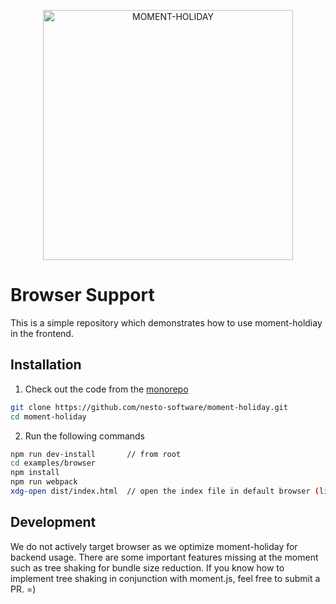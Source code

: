 <p align="center">
  <img alt="MOMENT-HOLIDAY" width="400px" src="https://raw.githubusercontent.com/nesto-software/moment-holiday/master/docs/assets/images/moment-holiday.png" />
</p>

# Browser Support
This is a simple repository which demonstrates how to use moment-holdiay in the frontend.

## Installation

1. Check out the code from the [monorepo](https://github.com/nesto-software/moment-holiday)

```bash
git clone https://github.com/nesto-software/moment-holiday.git
cd moment-holiday
```

2. Run the following commands

```bash
npm run dev-install       // from root
cd examples/browser
npm install
npm run webpack
xdg-open dist/index.html  // open the index file in default browser (linux only)
```

## Development
We do not actively target browser as we optimize moment-holiday for backend usage.
There are some important features missing at the moment such as tree shaking for bundle size reduction.
If you know how to implement tree shaking in conjunction with moment.js, feel free to submit a PR. =)
